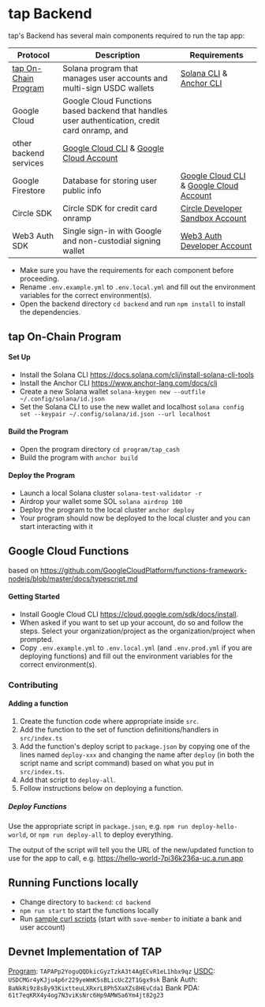 # tap Backend 

tap's Backend has several main components required to run the tap app:

| Protocol | Description | Requirements |
| -------- | ----------- | ------------ |
| [tap On-Chain Program](./program/tap_cash/) | Solana program that manages user accounts and multi-sign USDC wallets | [Solana CLI](https://docs.solana.com/cli/install-solana-cli-tools)  & [Anchor CLI](https://www.anchor-lang.com/docs/cli)  |
| Google Cloud | Google Cloud Functions based backend that handles user authentication, credit card onramp, and
  other backend services | [Google Cloud CLI](https://cloud.google.com/sdk/docs/install)  & [Google Cloud Account](https://console.cloud.google.com/) |
| Google Firestore | Database for storing user public info | [Google Cloud CLI](https://cloud.google.com/sdk/docs/install)  & [Google Cloud Account](https://console.cloud.google.com/) |
| Circle SDK | Circle SDK for credit card onramp | [Circle Developer Sandbox Account](https://app-sandbox.circle.com/signup) |
| Web3 Auth SDK | Single sign-in with Google and non-custodial signing wallet | [Web3 Auth Developer Account](https://dashboard.web3auth.io/) |

- Make sure you have the requirements for each component before proceeding.
- Rename `.env.example.yml` to `.env.local.yml` and fill out the environment variables for the correct environment(s).
- Open the backend directory `cd backend` and run `npm install` to install the dependencies.

## tap On-Chain Program
#### Set Up
- Install the Solana CLI https://docs.solana.com/cli/install-solana-cli-tools
- Install the Anchor CLI https://www.anchor-lang.com/docs/cli
- Create a new Solana wallet `solana-keygen new --outfile ~/.config/solana/id.json`
- Set the Solana CLI to use the new wallet and localhost `solana config set --keypair ~/.config/solana/id.json --url localhost`

#### Build the Program
- Open the program directory `cd program/tap_cash`
- Build the program with `anchor build`

#### Deploy the Program
- Launch a local Solana cluster `solana-test-validator -r`
- Airdrop your wallet some SOL `solana airdrop 100` 
- Deploy the program to the local cluster `anchor deploy`
- Your program should now be deployed to the local cluster and you can start interacting with it

## Google Cloud Functions
based on https://github.com/GoogleCloudPlatform/functions-framework-nodejs/blob/master/docs/typescript.md

#### Getting Started
- Install Google Cloud CLI https://cloud.google.com/sdk/docs/install. 
- When asked if you want to set up your account, do so and follow the steps. Select your organization/project as the organization/project when prompted.
- Copy `.env.example.yml` to `.env.local.yml` (and `.env.prod.yml` if you are deploying functions) and fill
out the environment variables for the correct environment(s).

### Contributing
#### Adding a function
1. Create the function code where appropriate inside `src`.
2. Add the function to the set of function definitions/handlers in `src/index.ts`
3. Add the function's deploy script to `package.json` by copying one of the lines named `deploy-xxx` and changing
the name after `deploy` (in both the script name and script command) based on what you put in `src/index.ts`.
4. Add that script to `deploy-all`.
5. Follow instructions below on deploying a function.

##### Deploy Functions
Use the appropriate script in `package.json`, e.g. `npm run deploy-hello-world`, or `npm run deploy-all` to deploy
everything.

The output of the script will tell you the URL of the new/updated function to use for the app to call, e.g.
https://hello-world-7pi36k236a-uc.a.run.app


## Running Functions locally
- Change directory to `backend`: `cd backend`
- `npm run start` to start the functions locally
- Run [sample curl scripts](./src/test-curls) (start with `save-member` to initiate a bank and user account) 


## Devnet Implementation of TAP 
[Program](https://explorer.solana.com/address/TAPAPp2YoguQQDkicGyzTzkA3t4AgECvR1eL1hbx9qz?cluster=devnet): `TAPAPp2YoguQQDkicGyzTzkA3t4AgECvR1eL1hbx9qz`
[USDC](https://explorer.solana.com/address/USDCMGr4yKJju4p6r229yeWmKSsBLicUcZ2T1Ggx9sk?cluster=devnet): `USDCMGr4yKJju4p6r229yeWmKSsBLicUcZ2T1Ggx9sk`
Bank Auth: `BaNkRi9z8s8y93KixtteuLXRxrL8Ph5XaXZs8HEvCda1`
Bank PDA: `61t7eqKRX4y4og7N3viKsNrc6Hp9AMWSa6Ym4jt82g23`